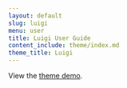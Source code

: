 ```yaml
---
layout: default
slug: luigi
menu: user
title: Luigi User Guide
content_include: theme/index.md
theme_title: Luigi
---
```

View the [theme demo](http://themeofthecrop.com/demo/luigi).
